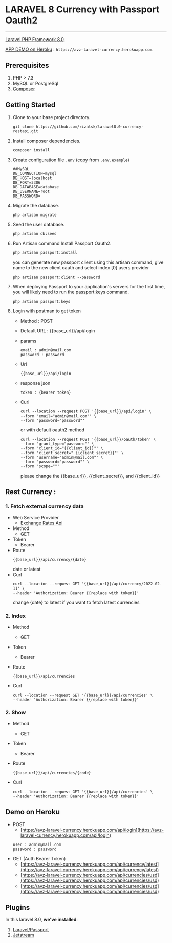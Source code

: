 # LARAVEL 8 Currency with Passport Oauth2

---

[Laravel PHP Framework 8.0](http://laravel.com).

[APP DEMO on Heroku](https://avz-laravel-currency.herokuapp.com/) : `https://avz-laravel-currency.herokuapp.com`.
## Prerequisites

1. PHP > 7.3
1. MySQL or PostgreSql
1. [Composer](http://getcomposer.org)


## Getting Started

1. Clone to your base project directory.
    
	```
	git clone https://github.com/rizalsk/laravel8.0-currency-restapi.git
	```
	
2. Install composer dependencies.

	```
	composer install
	```
	
3. Create configuration file `.env` (copy from `.env.example`)

	```
	##MySQL
	DB_CONNECTION=mysql
	DB_HOST=localhost
	DB_PORT=3306
	DB_DATABASE=database
	DB_USERNAME=root
	DB_PASSWORD=
	```
    
1. Migrate the database.

	```
	php artisan migrate
	```
1. Seed the user database.

	```
	php artisan db:seed
	```
1. Run Artisan command Install Passport Oauth2.

	```
	php artisan passport:install
	```
    you can generate new passport client using this artisan command, give name to the new client oauth and select index [0] users provider

    ```
	php artisan passport:client --password
	```
1. When deploying Passport to your application's servers for the first time, you will likely need to run the passport:keys command. 

    ```
	php artisan passport:keys
	```
1. Login with postman to get token
    - Method : POST
    - Default URL : {{base_url}}/api/login
    - params
        ```
        email : admin@mail.com
        password : password
        ```
        
    - Url
        ```
        {{base_url}}/api/login
        ```
    
    - response json
        ```
        token : {bearer token}
        ```
    - Curl


        ```
        curl --location --request POST '{{base_url}}/api/login' \
        --form 'email="admin@mail.com"' \
        --form 'password="password"'
        ```

        or with default oauth2 method

        ```
        curl --location --request POST '{{base_url}}/oauth/token' \
        --form 'grant_type="password"' \
        --form 'client_id="{{client_id}}"' \
        --form 'client_secret=" {{client_secret}}"' \
        --form 'username="admin@mail.com"' \
        --form 'password="password"' \
        --form 'scope=""'
        ```

        please change the {{base_url}}, {{client_secret}}, and {{client_id}}

## Rest Currency :

### 1. Fetch external currency data
- Web Service Provider
  - [Exchange Rates Api](https://api.exchangeratesapi.io)
- Method
  - GET 
- Token
  - Bearer
- Route 
    ```
    {{base_url}}/api/currency/{date}
    ```
    date or latest
- Curl
    ```
    curl --location --request GET '{{base_url}}/api/currency/2022-02-11' \
    --header 'Authorization: Bearer {{replace with token}}'
    ```
    change {date} to latest if you want to fetch latest currencies
### 2. Index
- Method
  - GET
- Token
  - Bearer
- Route 
    ```
    {{base_url}}/api/currencies
    ```
    
- Curl
    ```
    curl --location --request GET '{{base_url}}/api/currencies' \
    --header 'Authorization: Bearer {{replace with token}}'
    ```
### 2. Show
- Method
  - GET 
- Token
  - Bearer 
- Route 
    ```
    {{base_url}}/api/currencies/{code}
    ```
    
- Curl
    ```
    curl --location --request GET '{{base_url}}/api/currencies' \
    --header 'Authorization: Bearer {{replace with token}}'
    ```
## Demo on Heroku
  - POST
    - [https://avz-laravel-currency.herokuapp.com/api/login](https://avz-laravel-currency.herokuapp.com/api/login)
    ```
    user : admin@mail.com
    password : password
    ```
  - GET (Auth Bearer Token)
    - [https://avz-laravel-currency.herokuapp.com/api/currency/latest](https://avz-laravel-currency.herokuapp.com/api/currency/latest)
    - [https://avz-laravel-currency.herokuapp.com/api/currencies/usd](https://avz-laravel-currency.herokuapp.com/api/currencies/usd)
    - [https://avz-laravel-currency.herokuapp.com/api/currencies/usd](https://avz-laravel-currency.herokuapp.com/api/currencies/usd)


## Plugins
In this laravel 8.0, **we've installed**:

1. [Laravel/Passport](https://github.com/laravel/passport)
1. [Jetstream](https://jetstream.laravel.com/2.x/introduction.html)
